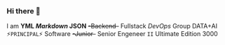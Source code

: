 ### Hi there 👋

I am **YML _Markdown_ JSON** ~~-Backend-~~ Fullstack _DevOps_ Group DATA+AI ⚡`PRINCIPAL`⚡ Software ~~-Junior-~~ Senior Engeneer `II` Ultimate Edition 3000

<!--
**DenisRumyantsev/DenisRumyantsev** is a ✨ _special_ ✨ repository because its `README.md` (this file) appears on your GitHub profile.

Here are some ideas to get you started:

- 🔭 I’m currently working on ...
- 🌱 I’m currently learning ...
- 👯 I’m looking to collaborate on ...
- 🤔 I’m looking for help with ...
- 💬 Ask me about ...
- 📫 How to reach me: ...
- 😄 Pronouns: ...
- ⚡ Fun fact: ...
-->
